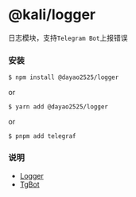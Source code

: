 # @kali/logger
日志模块，支持`Telegram Bot`上报错误

### 安装

```shellscript
$ npm install @dayao2525/logger
```
or
```shellscript
$ yarn add @dayao2525/logger
```
or
```shellscript
$ pnpm add telegraf
```

### 说明
- [Logger](./LOGGER.MD)
- [TgBot](./TELEGRAM.MD)
